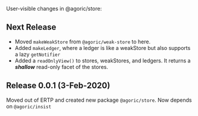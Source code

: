 User-visible changes in @agoric/store:

## Next Release

* Moved `makeWeakStore` from `@agoric/weak-store` to here.
* Added `makeLedger`, where a ledger is like a weakStore but
  also supports a lazy `getNotifier`
* Added a `readOnlyView()` to stores, weakStores, and ledgers.
  It returns a ***shallow*** read-only facet of the stores.

## Release 0.0.1 (3-Feb-2020)

Moved out of ERTP and created new package `@agoric/store`. Now depends
on `@agoric/insist`
